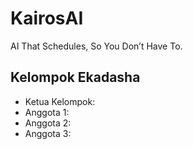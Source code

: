 # KairosAI

AI That Schedules, So You Don’t Have To.

## Kelompok Ekadasha

- Ketua Kelompok: 
- Anggota 1:
- Anggota 2: 
- Anggota 3:
